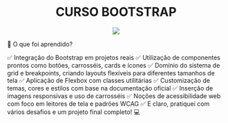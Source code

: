 <h1 align="center"> CURSO BOOTSTRAP </h1>
<p align="center">
<img loading="lazy" src="http://img.shields.io/static/v1?label=STATUS&message=%20Concluido&color=GREEN&style=for-the-badge"/>
</p>

:hammer: O que foi aprendido?

✅ Integração do Bootstrap em projetos reais
✅ Utilização de componentes prontos como botões, carrosséis, cards e ícones
✅ Domínio do sistema de grid e breakpoints, criando layouts flexíveis para diferentes tamanhos de tela
✅ Aplicação de Flexbox com classes utilitárias
✅ Customização de temas, cores e estilos com base na documentação oficial
✅ Inserção de imagens responsivas e uso de carrosséis
✅ Noções de acessibilidade web com foco em leitores de tela e padrões WCAG
✅ E claro, pratiquei com vários desafios e um projeto final completo! 💻


